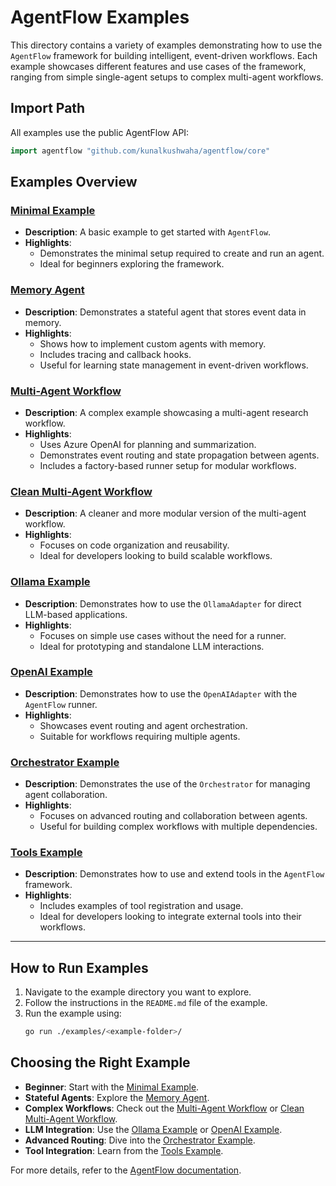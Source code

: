 # AgentFlow Examples

This directory contains a variety of examples demonstrating how to use the `AgentFlow` framework for building intelligent, event-driven workflows. Each example showcases different features and use cases of the framework, ranging from simple single-agent setups to complex multi-agent workflows.

## Import Path

All examples use the public AgentFlow API:
```go
import agentflow "github.com/kunalkushwaha/agentflow/core"
```

## Examples Overview

### [Minimal Example](./minimal-example/README.md)
- **Description**: A basic example to get started with `AgentFlow`.
- **Highlights**:
  - Demonstrates the minimal setup required to create and run an agent.
  - Ideal for beginners exploring the framework.

### [Memory Agent](./memory_agent/README.md)
- **Description**: Demonstrates a stateful agent that stores event data in memory.
- **Highlights**:
  - Shows how to implement custom agents with memory.
  - Includes tracing and callback hooks.
  - Useful for learning state management in event-driven workflows.

### [Multi-Agent Workflow](./multi_agent/README.md)
- **Description**: A complex example showcasing a multi-agent research workflow.
- **Highlights**:
  - Uses Azure OpenAI for planning and summarization.
  - Demonstrates event routing and state propagation between agents.
  - Includes a factory-based runner setup for modular workflows.

### [Clean Multi-Agent Workflow](./clean_multi_agent/README.md)
- **Description**: A cleaner and more modular version of the multi-agent workflow.
- **Highlights**:
  - Focuses on code organization and reusability.
  - Ideal for developers looking to build scalable workflows.

### [Ollama Example](./ollama_example/README.md)
- **Description**: Demonstrates how to use the `OllamaAdapter` for direct LLM-based applications.
- **Highlights**:
  - Focuses on simple use cases without the need for a runner.
  - Ideal for prototyping and standalone LLM interactions.

### [OpenAI Example](./openai_example/README.md)
- **Description**: Demonstrates how to use the `OpenAIAdapter` with the `AgentFlow` runner.
- **Highlights**:
  - Showcases event routing and agent orchestration.
  - Suitable for workflows requiring multiple agents.

### [Orchestrator Example](./orchestrator/README.md)
- **Description**: Demonstrates the use of the `Orchestrator` for managing agent collaboration.
- **Highlights**:
  - Focuses on advanced routing and collaboration between agents.
  - Useful for building complex workflows with multiple dependencies.

### [Tools Example](./tools/README.md)
- **Description**: Demonstrates how to use and extend tools in the `AgentFlow` framework.
- **Highlights**:
  - Includes examples of tool registration and usage.
  - Ideal for developers looking to integrate external tools into their workflows.

---

## How to Run Examples

1. Navigate to the example directory you want to explore.
2. Follow the instructions in the `README.md` file of the example.
3. Run the example using:
   ```sh
   go run ./examples/<example-folder>/
   ```

## Choosing the Right Example
- **Beginner**: Start with the [Minimal Example](./minimal-example/README.md).
- **Stateful Agents**: Explore the [Memory Agent](./memory_agent/README.md).
- **Complex Workflows**: Check out the [Multi-Agent Workflow](./multi_agent/README.md) or [Clean Multi-Agent Workflow](./clean_multi_agent/README.md).
- **LLM Integration**: Use the [Ollama Example](./ollama_example/README.md) or [OpenAI Example](./openai_example/README.md).
- **Advanced Routing**: Dive into the [Orchestrator Example](./orchestrator/README.md).
- **Tool Integration**: Learn from the [Tools Example](./tools/README.md).

For more details, refer to the [AgentFlow documentation](../docs/DevGuide.md).
